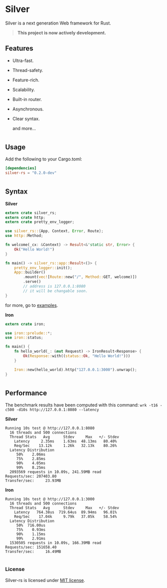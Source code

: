 # Silver


Silver is a next generation Web framework for Rust.

> **This project is now actively development.**

## Features

- Ultra-fast.
- Thread-safety.
- Feature-rich.
- Scalability.
- Built-in router.
- Asynchronous.
- Clear syntax.

    and more...


#
## Usage

Add the following to your Cargo.toml:

```toml
[dependencies]
silver-rs = "0.2.0-dev"
```

#
## Syntax

**Silver**

```rust
extern crate silver_rs;
extern crate http;
extern crate pretty_env_logger;

use silver_rs::{App, Context, Error, Route};
use http::Method;

fn welcome(_cx: &Context) -> Result<&'static str, Error> {
    Ok("Hello World!")
}

fn main() -> silver_rs::app::Result<()> {
    pretty_env_logger::init();
    App::builder()
        .mount(vec![Route::new("/", Method::GET, welcome)])
        .serve()
        // address is 127.0.0.1:8080
        // it will be changable soon.
}
```
for more, go to [examples](/examples).

**Iron**

```rust
extern crate iron;

use iron::prelude::*;
use iron::status;

fn main() {
    fn hello_world(_: &mut Request) -> IronResult<Response> {
        Ok(Response::with((status::Ok, "Hello World!")))
    }

    Iron::new(hello_world).http("127.0.0.1:3000").unwrap();
}
```

#
## Performance
The benchmark results have been computed with this command: 
```wrk -t16 -c500 -d10s http://127.0.0.1:8080 --latency```

**Silver**

```
Running 10s test @ http://127.0.0.1:8080
  16 threads and 500 connections
  Thread Stats   Avg      Stdev     Max   +/- Stdev
    Latency     2.35ms    1.63ms  48.13ms   80.40%
    Req/Sec    13.12k     1.26k   32.13k    80.26%
  Latency Distribution
     50%    2.06ms
     75%    2.85ms
     90%    4.05ms
     99%    8.25ms
  2093569 requests in 10.09s, 241.59MB read
Requests/sec: 207403.80
Transfer/sec:     23.93MB
```

**Iron**

```
Running 10s test @ http://127.0.0.1:3000
  16 threads and 500 connections
  Thread Stats   Avg      Stdev     Max   +/- Stdev
    Latency   764.38us  719.64us  89.94ms   96.01%
    Req/Sec    17.04k     9.79k   37.05k    58.54%
  Latency Distribution
     50%  716.00us
     75%    0.93ms
     90%    1.15ms
     99%    2.91ms
  1530505 requests in 10.09s, 166.39MB read
Requests/sec: 151658.40
Transfer/sec:     16.49MB
```

#
### License

Silver-rs is licensed under [MIT license](LICENSE-MIT).
